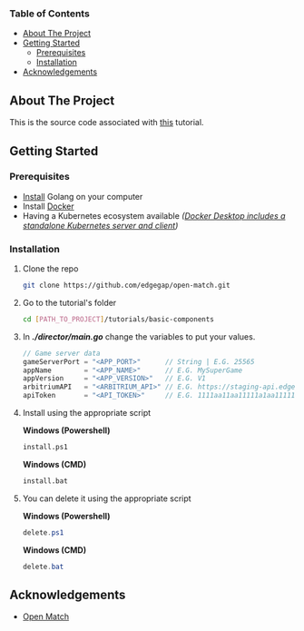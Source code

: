 ### Table of Contents

<!-- TABLE OF CONTENTS -->
* [About The Project](#about-the-project)
* [Getting Started](#getting-started)
    * [Prerequisites](#prerequisites)
    * [Installation](#installation)
* [Acknowledgements](#acknowledgements)



<!-- ABOUT THE PROJECT -->
## About The Project

This is the source code associated with [this](https://docs.edgegap.com/docs/openmatch/tutorials/basic/open-match-tutorial-basics-introduction) tutorial.



<!-- GETTING STARTED -->
## Getting Started

### Prerequisites

* [Install](https://golang.org/dl/) Golang on your computer
* Install [Docker](https://docs.docker.com/docker-for-windows/install/)
* Having a Kubernetes ecosystem available _([Docker Desktop includes a standalone Kubernetes server and client](https://docs.docker.com/docker-for-windows/kubernetes/))_


### Installation

1. Clone the repo
   ```sh
   git clone https://github.com/edgegap/open-match.git
   ```
2. Go to the tutorial's folder
   ```sh
   cd [PATH_TO_PROJECT]/tutorials/basic-components
   ```
3. In ***./director/main.go*** change the variables to put your values.
    ```go
    // Game server data
    gameServerPort = "<APP_PORT>"      // String | E.G. 25565
    appName        = "<APP_NAME>"      // E.G. MySuperGame
    appVersion     = "<APP_VERSION>"   // E.G. V1
    arbitriumAPI   = "<ARBITRIUM_API>" // E.G. https://staging-api.edgegap.com/
    apiToken       = "<API_TOKEN>"     // E.G. 1111aa11aa11111a1aa11111d111a111111111a1
    ```
4. Install using the appropriate script

    **Windows (Powershell)**
    ```sh
    install.ps1
    ```

    **Windows (CMD)**
    ```sh
    install.bat
    ```

5. You can delete it using the appropriate script

    **Windows (Powershell)**
    ```ps1
    delete.ps1
    ```

    **Windows (CMD)**
    ```ps1
    delete.bat
    ```


## Acknowledgements
* [Open Match](https://openmatch.dev/site/docs/guides/)
